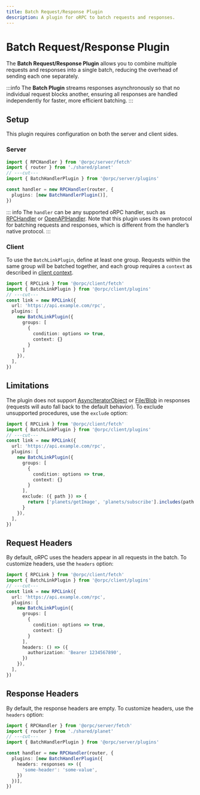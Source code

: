 ```yaml
---
title: Batch Request/Response Plugin
description: A plugin for oRPC to batch requests and responses.
---
```


# Batch Request/Response Plugin

The **Batch Request/Response Plugin** allows you to combine multiple requests and responses into a single batch, reducing the overhead of sending each one separately.

:::info
The **Batch Plugin** streams responses asynchronously so that no individual request blocks another, ensuring all responses are handled independently for faster, more efficient batching.
:::

## Setup

This plugin requires configuration on both the server and client sides.

### Server

```ts twoslash
import { RPCHandler } from '@orpc/server/fetch'
import { router } from './shared/planet'
// ---cut---
import { BatchHandlerPlugin } from '@orpc/server/plugins'

const handler = new RPCHandler(router, {
  plugins: [new BatchHandlerPlugin()],
})
```

::: info
The `handler` can be any supported oRPC handler, such as [RPCHandler](/docs/rpc-handler) or [OpenAPIHandler](/docs/openapi/openapi-handler). Note that this plugin uses its own protocol for batching requests and responses, which is different from the handler’s native protocol.
:::

### Client

To use the `BatchLinkPlugin`, define at least one group. Requests within the same group will be batched together, and each group requires a `context` as described in [client context](/docs/client/rpc-link#using-client-context).

```ts twoslash
import { RPCLink } from '@orpc/client/fetch'
import { BatchLinkPlugin } from '@orpc/client/plugins'
// ---cut---
const link = new RPCLink({
  url: 'https://api.example.com/rpc',
  plugins: [
    new BatchLinkPlugin({
      groups: [
        {
          condition: options => true,
          context: {}
        }
      ]
    }),
  ],
})
```

## Limitations

The plugin does not support [AsyncIteratorObject](/docs/rpc-handler#supported-data-types) or [File/Blob](/docs/rpc-handler#supported-data-types) in responses (requests will auto fall back to the default behavior). To exclude unsupported procedures, use the `exclude` option:

```ts twoslash
import { RPCLink } from '@orpc/client/fetch'
import { BatchLinkPlugin } from '@orpc/client/plugins'
// ---cut---
const link = new RPCLink({
  url: 'https://api.example.com/rpc',
  plugins: [
    new BatchLinkPlugin({
      groups: [
        {
          condition: options => true,
          context: {}
        }
      ],
      exclude: ({ path }) => {
        return ['planets/getImage', 'planets/subscribe'].includes(path.join('/'))
      }
    }),
  ],
})
```

## Request Headers

By default, oRPC uses the headers appear in all requests in the batch. To customize headers, use the `headers` option:

```ts twoslash
import { RPCLink } from '@orpc/client/fetch'
import { BatchLinkPlugin } from '@orpc/client/plugins'
// ---cut---
const link = new RPCLink({
  url: 'https://api.example.com/rpc',
  plugins: [
    new BatchLinkPlugin({
      groups: [
        {
          condition: options => true,
          context: {}
        }
      ],
      headers: () => ({
        authorization: 'Bearer 1234567890',
      })
    }),
  ],
})
```

## Response Headers

By default, the response headers are empty. To customize headers, use the `headers` option:

```ts twoslash
import { RPCHandler } from '@orpc/server/fetch'
import { router } from './shared/planet'
// ---cut---
import { BatchHandlerPlugin } from '@orpc/server/plugins'

const handler = new RPCHandler(router, {
  plugins: [new BatchHandlerPlugin({
    headers: responses => ({
      'some-header': 'some-value',
    })
  })],
})
```
